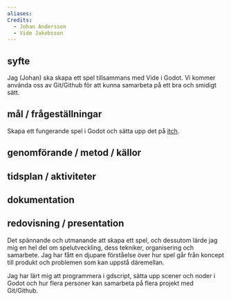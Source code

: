 ```yaml
---
aliases: 
Credits:
  - Johan Andersson
  - Vide Jakobsson
---
```


## syfte 
Jag (Johan) ska skapa ett spel tillsammans med Vide i Godot. Vi kommer använda oss av Git/Github för att kunna samarbeta på ett bra och smidigt sätt. 

## mål / frågeställningar    
Skapa ett fungerande spel i Godot och sätta upp det på [itch](https://mr-carrot0.itch.io/).

## genomförande / metod / källor  


## tidsplan / aktiviteter  


## dokumentation  


## redovisning / presentation
Det spännande och utmanande att skapa ett spel, och dessutom lärde jag mig en hel del om spelutveckling, dess tekniker, organisering och samarbete. Jag har fått en djupare förståelse över hur spel går från koncept till produkt och problemen som kan uppstå däremellan. 

Jag har lärt mig att programmera i gdscript, sätta upp scener och noder i Godot och hur flera personer kan samarbeta på flera projekt med Git/Github.